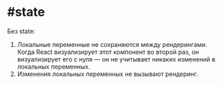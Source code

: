 # #state
Без state:

1. Локальные переменные не сохраняются между рендерингами. Когда React визуализирует этот компонент во второй раз, он визуализирует его с нуля — он не учитывает никаких изменений в локальных переменных.
2. Изменения локальных переменных не вызывают рендеринг.